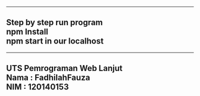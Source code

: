 -----------------------------------------------------------------------------------------------------
Step by step run program <br/>
npm Install <br/> 
npm start in our localhost 
-----------------------------------------------------------------------------------------------------
-----------------------------------------------------------------------------------------------------
UTS Pemrograman Web Lanjut <br />
Nama : FadhilahFauza <br />
NIM : 120140153 <br />
-----------------------------------------------------------------------------------------------------

